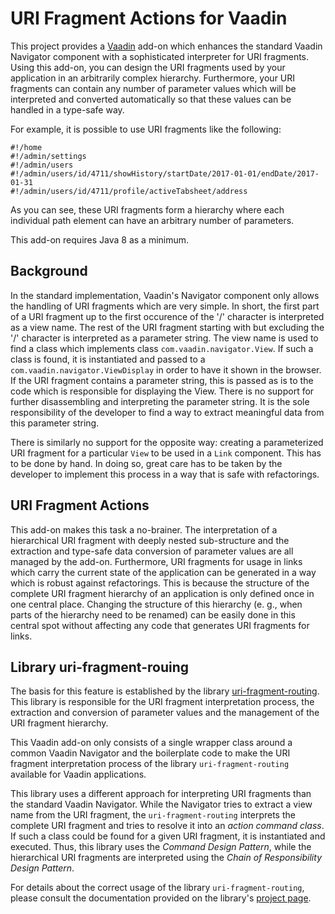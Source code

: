 URI Fragment Actions for Vaadin
===============================

This project provides a [Vaadin](https://vaadin.com/home) add-on which enhances the standard Vaadin Navigator component with a sophisticated interpreter for URI fragments. Using this add-on, you can design the URI fragments used by your application in an arbitrarily complex hierarchy. Furthermore, your URI fragments can contain any number of parameter values which will be interpreted and converted automatically so that these values can be handled in a type-safe way.

For example, it is possible to use URI fragments like the following:

```text
#!/home
#!/admin/settings
#!/admin/users
#!/admin/users/id/4711/showHistory/startDate/2017-01-01/endDate/2017-01-31
#!/admin/users/id/4711/profile/activeTabsheet/address
```

As you can see, these URI fragments form a hierarchy where each individual path element can have an arbitrary number of parameters.

This add-on requires Java 8 as a minimum.
  
Background
----------
In the standard implementation, Vaadin's Navigator component only allows the handling of URI fragments which are very simple. In short, the first part of a URI fragment up to the first occurence of the '/' character is interpreted as a view name. The rest of the URI fragment starting with but excluding the '/' character is interpreted as a parameter string. The view name is used to find a class which implements class `com.vaadin.navigator.View`. If such a class is found, it is instantiated and passed to a `com.vaadin.navigator.ViewDisplay` in order to have it shown in the browser. If the URI fragment contains a parameter string, this is passed as is to the code which is responsible for displaying the View. There is no support for further disassembling and interpreting the parameter string. It is the sole responsibility of the developer to find a way to extract meaningful data from this parameter string.
   
There is similarly no support for the opposite way: creating a parameterized URI fragment for a particular `View` to be used in a `Link` component. This has to be done by hand. In doing so, great care has to be taken by the developer to implement this process in a way that is safe with refactorings.
 
URI Fragment Actions
--------------------

This add-on makes this task a no-brainer. The interpretation of a hierarchical URI fragment with deeply nested sub-structure and the extraction and type-safe data conversion of parameter values are all managed by the add-on. Furthermore, URI fragments for usage in links which carry the current state of the application can be generated in a way which is robust against refactorings. This is because the structure of the complete URI fragment hierarchy of an application is only defined once in one central place. Changing the structure of this hierarchy (e. g., when parts of the hierarchy need to be renamed) can be easily done in this central spot without affecting any code that generates URI fragments for links.
   
Library uri-fragment-rouing
---------------------------
The basis for this feature is established by the library [uri-fragment-routing](https://github.com/rolandkrueger/uri-fragment-routing). This library is responsible for  the URI fragment interpretation process, the extraction and conversion of parameter values and the management of the URI fragment hierarchy.

This Vaadin add-on only consists of a single wrapper class around a common Vaadin Navigator and the boilerplate code to make the URI fragment interpretation process of the library `uri-fragment-routing` available for Vaadin applications.
  
This library uses a different approach for interpreting URI fragments than the standard Vaadin Navigator. While the Navigator tries to extract a view name from the URI fragment, the `uri-fragment-routing` interprets the complete URI fragment and tries to resolve it into an *action command class*. If such a class could be found for a given URI fragment, it is instantiated and executed. Thus, this library uses the *Command Design Pattern*, while the hierarchical URI fragments are interpreted using the *Chain of Responsibility Design Pattern*.

For details about the correct usage of the library `uri-fragment-routing`, please consult the documentation provided on the library's [project page](http://www.roklib.org/uri-fragment-routing/index.html).